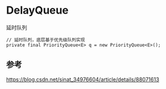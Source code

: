# DelayQueue

延时队列

```
// 延时队列，底层基于优先级队列实现
private final PriorityQueue<E> q = new PriorityQueue<E>();
```



## 参考

https://blog.csdn.net/sinat_34976604/article/details/88071613

